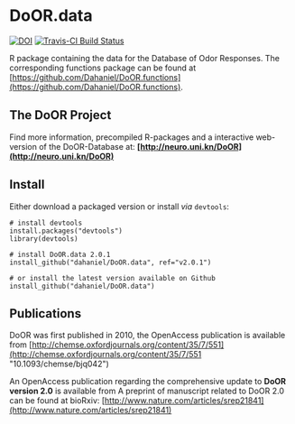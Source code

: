 DoOR.data
=========
[![DOI](https://zenodo.org/badge/doi/10.5281/zenodo.375618.svg)](http://dx.doi.org/10.5281/zenodo.375618)
[![Travis-CI Build Status](https://travis-ci.org/Dahaniel/DoOR.data.svg?branch=master)](https://travis-ci.org/Dahaniel/DoOR.data)


R package containing the data for the Database of Odor Responses. The corresponding functions package can be found at [https://github.com/Dahaniel/DoOR.functions](https://github.com/Dahaniel/DoOR.functions).

## The DoOR Project
Find more information, precompiled R-packages and a interactive web-version of the DoOR-Database at: **[http://neuro.uni.kn/DoOR](http://neuro.uni.kn/DoOR)**


## Install
Either download a packaged version or install _via_ `devtools`:
```{r}
# install devtools
install.packages("devtools")
library(devtools)

# install DoOR.data 2.0.1
install_github("dahaniel/DoOR.data", ref="v2.0.1")

# or install the latest version available on Github
install_github("dahaniel/DoOR.data")
```

## Publications
DoOR was first published in 2010, the OpenAccess publication is available from
[http://chemse.oxfordjournals.org/content/35/7/551](http://chemse.oxfordjournals.org/content/35/7/551 "10.1093/chemse/bjq042")

An OpenAccess publication regarding the comprehensive update to **DoOR version 2.0** is available from
A preprint of manuscript related to DoOR 2.0 can be found at bioRxiv: [http://www.nature.com/articles/srep21841](http://www.nature.com/articles/srep21841)
